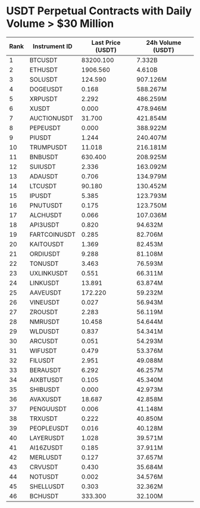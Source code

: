 # USDT Perpetual Contracts with Daily Volume > $30 Million

| Rank | Instrument ID | Last Price (USDT) | 24h Volume (USDT) |
|------|---------------|-------------------|-------------------|
| 1 | BTCUSDT | 83200.100 | 7.332B |
| 2 | ETHUSDT | 1906.560 | 4.610B |
| 3 | SOLUSDT | 124.590 | 907.126M |
| 4 | DOGEUSDT | 0.168 | 588.267M |
| 5 | XRPUSDT | 2.292 | 486.259M |
| 6 | XUSDT | 0.000 | 478.946M |
| 7 | AUCTIONUSDT | 31.700 | 421.854M |
| 8 | PEPEUSDT | 0.000 | 388.922M |
| 9 | PIUSDT | 1.244 | 240.407M |
| 10 | TRUMPUSDT | 11.018 | 216.181M |
| 11 | BNBUSDT | 630.400 | 208.925M |
| 12 | SUIUSDT | 2.336 | 163.092M |
| 13 | ADAUSDT | 0.706 | 134.979M |
| 14 | LTCUSDT | 90.180 | 130.452M |
| 15 | IPUSDT | 5.385 | 123.793M |
| 16 | PNUTUSDT | 0.175 | 123.750M |
| 17 | ALCHUSDT | 0.066 | 107.036M |
| 18 | API3USDT | 0.820 | 94.632M |
| 19 | FARTCOINUSDT | 0.285 | 82.706M |
| 20 | KAITOUSDT | 1.369 | 82.453M |
| 21 | ORDIUSDT | 9.288 | 81.108M |
| 22 | TONUSDT | 3.463 | 76.593M |
| 23 | UXLINKUSDT | 0.551 | 66.311M |
| 24 | LINKUSDT | 13.891 | 63.874M |
| 25 | AAVEUSDT | 172.220 | 59.232M |
| 26 | VINEUSDT | 0.027 | 56.943M |
| 27 | ZROUSDT | 2.283 | 56.119M |
| 28 | NMRUSDT | 10.458 | 54.644M |
| 29 | WLDUSDT | 0.837 | 54.341M |
| 30 | ARCUSDT | 0.051 | 54.293M |
| 31 | WIFUSDT | 0.479 | 53.376M |
| 32 | FILUSDT | 2.951 | 49.088M |
| 33 | BERAUSDT | 6.292 | 46.257M |
| 34 | AIXBTUSDT | 0.105 | 45.340M |
| 35 | SHIBUSDT | 0.000 | 42.973M |
| 36 | AVAXUSDT | 18.687 | 42.858M |
| 37 | PENGUUSDT | 0.006 | 41.148M |
| 38 | TRXUSDT | 0.222 | 40.850M |
| 39 | PEOPLEUSDT | 0.016 | 40.128M |
| 40 | LAYERUSDT | 1.028 | 39.571M |
| 41 | AI16ZUSDT | 0.185 | 37.911M |
| 42 | MERLUSDT | 0.127 | 37.657M |
| 43 | CRVUSDT | 0.430 | 35.684M |
| 44 | NOTUSDT | 0.002 | 34.576M |
| 45 | SHELLUSDT | 0.303 | 32.362M |
| 46 | BCHUSDT | 333.300 | 32.100M |

